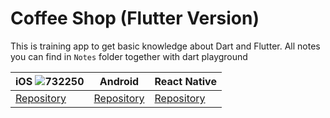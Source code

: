 # Coffee Shop (Flutter Version)

This is training app to get basic knowledge about Dart and Flutter. All notes you can find in `Notes` folder together with dart playground


| iOS ![732250](https://github.com/witoldmetel/Coffee-Shop-Flutter/assets/31034370/446c0dfb-06f0-4a53-ac2c-b8a64fc8f718)                                                                         | Android                                                                          | React Native                                                                            | 
| ----------------------------------------------------------------------------------- | --------------------------------------------------------------------------------- | ---------------------------------------------------------------------------------- |
| [Repository](https://github.com/witoldmetel/Coffee-Shop-iOS) | [Repository](https://github.com/witoldmetel/Coffee-Shop-Android) | [Repository](https://img.shields.io/badge/Coverage-0%25-red.svg 'Make me better!') | 
